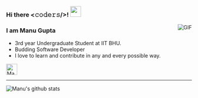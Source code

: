 ### Hi there <𝚌𝚘𝚍𝚎𝚛𝚜/>! <img src="https://github.com/TheDudeThatCode/TheDudeThatCode/blob/master/Assets/Hi.gif" width="29px">
<!--<img src="https://github.com/ManuGupta9780/ManuGupta9780/blob/master/Vanilla-1s-286px.gif" width="500px">-->
<img align="right" alt="GIF" src="https://github.com/TheDudeThatCode/TheDudeThatCode/blob/master/Assets/Developer.gif" />

### I am Manu Gupta
- 3rd year Undergraduate Student at IIT BHU. 
- Budding Software Developer
- I love to learn and contribute in any and every possible way.

<a href="https://dev.to/manugupta9780">
  <img src="https://d2fltix0v2e0sb.cloudfront.net/dev-badge.svg" alt="Manu Gupta's DEV Profile" height="30" width="30">
</a>

-----------------------------------------------------------------------------------------------------------------------------------------------------------------------------------

![Manu's github stats](https://github-readme-stats.vercel.app/api?username=ManuGupta9780&show_icons=true&theme=radical)

<!--
**ManuGupta9780/ManuGupta9780** is a ✨ _special_ ✨ repository because its `README.md` (this file) appears on your GitHub profile.

Here are some ideas to get you started:

- 🔭 I’m currently working on ...
- 🌱 I’m currently learning ...
- 👯 I’m looking to collaborate on ...
- 🤔 I’m looking for help with ...
- 💬 Ask me about ...
- 📫 How to reach me: ...
- 😄 Pronouns: ...
- ⚡ Fun fact: ...
-->
